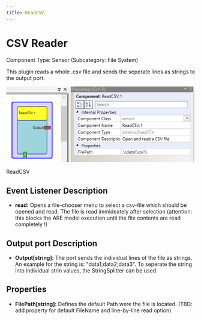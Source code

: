 ```yaml
---
title: ReadCSV
---
```


# CSV Reader

Component Type: Sensor (Subcategory: File System)

This plugin reads a whole .csv file and sends the seperate lines as strings to the output port.

![Screenshot: ReadCSV plugin](img/readcsv.png "Screenshot: ReadCSV plugin")

ReadCSV

## Event Listener Description

*   **read:** Opens a file-chooser menu to select a csv-file which should be opened and read. The file is read immideately after selection (attention: this blocks the ARE model execution until the file contents are read completely !)

## Output port Description

*   **Output\[string\]:** The port sends the individual lines of the file as strings. An example for the string is: "data1;data2;data3". To seperate the string into individual strin values, the StringSplitter can be used.

## Properties

*   **FilePath\[string\]:** Defines the default Path were the file is located. (TBD: add property for default FileName and line-by-line read option)